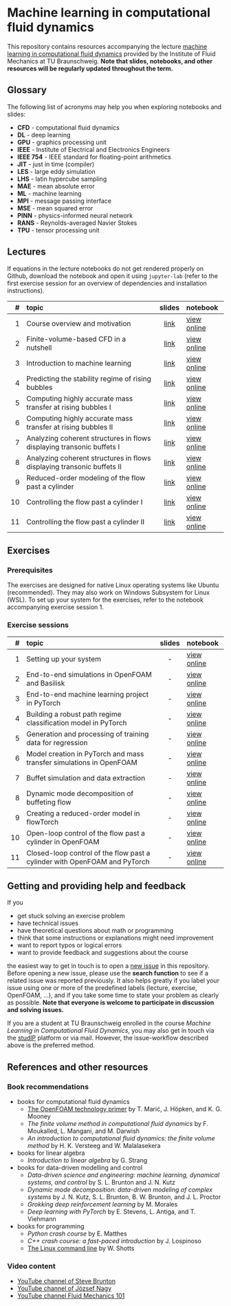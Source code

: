 # Machine learning in computational fluid dynamics

This repository contains resources accompanying the lecture [machine learning in computational fluid dynamics](https://www.tu-braunschweig.de/en/ism/teaching/courses/fluid-mechanics/translate-to-english-maschinelles-lernen-in-der-numerischen-stroemungsmechanik) provided by the Institute of Fluid Mechanics at TU Braunschweig. **Note that slides, notebooks, and other resources will be regularly updated throughout the term.**

## Glossary

The following list of acronyms may help you when exploring notebooks and slides:

- **CFD** - computational fluid dynamics
- **DL** - deep learning
- **GPU** - graphics processing unit
- **IEEE** - Institute of Electrical and Electronics Engineers
- **IEEE 754** - IEEE standard for floating-point arithmetics
- **JIT** - just in time (compiler)
- **LES** - large eddy simulation
- **LHS** - latin hypercube sampling
- **MAE** - mean absolute error
- **ML** - machine learning
- **MPI** - message passing interface
- **MSE** - mean squared error
- **PINN** - physics-informed neural network
- **RANS** - Reynolds-averaged Navier Stokes
- **TPU** - tensor processing unit

## Lectures

If equations in the lecture notebooks do not get rendered properly on Github, download the notebook and open it using `jupyter-lab` (refer to the first exercise session for an overview of dependencies and installation instructions).

| # | topic | slides | notebook |
|--:|:------|:------:|:---------|
| 1 | Course overview and motivation | [link](https://andreweiner.github.io/ml-cfd-slides/lecture_1.html) | [view online](https://github.com/AndreWeiner/ml-cfd-lecture/blob/main/notebooks/lecture_1.ipynb) |
| 2 | Finite-volume-based CFD in a nutshell | [link](https://andreweiner.github.io/ml-cfd-slides/lecture_2.html) | [view online](https://github.com/AndreWeiner/ml-cfd-lecture/blob/main/notebooks/lecture_2.ipynb) |
| 3 | Introduction to machine learning | [link](https://andreweiner.github.io/ml-cfd-slides/lecture_3.html) | [view online](https://github.com/AndreWeiner/ml-cfd-lecture/blob/main/notebooks/lecture_3.ipynb) |
| 4 | Predicting the stability regime of rising bubbles | [link](https://andreweiner.github.io/ml-cfd-slides/lecture_4.html) | [view online](https://github.com/AndreWeiner/ml-cfd-lecture/blob/main/notebooks/lecture_4.ipynb) |
| 5 | Computing highly accurate mass transfer at rising bubbles I | [link](https://andreweiner.github.io/ml-cfd-slides/lecture_5_6.html) |[view online](https://github.com/AndreWeiner/ml-cfd-lecture/blob/main/notebooks/lecture_5_6.ipynb) |
| 6 | Computing highly accurate mass transfer at rising bubbles II | [link](https://andreweiner.github.io/ml-cfd-slides/lecture_5_6.html) | [view online](https://github.com/AndreWeiner/ml-cfd-lecture/blob/main/notebooks/lecture_5_6.ipynb) |
| 7 | Analyzing coherent structures in flows displaying transonic buffets I | [link](https://andreweiner.github.io/ml-cfd-slides/lecture_7_8.html) | [view online](https://github.com/AndreWeiner/ml-cfd-lecture/blob/main/notebooks/lecture_7_8.ipynb) |
| 8 | Analyzing coherent structures in flows displaying transonic buffets II | [link](https://andreweiner.github.io/ml-cfd-slides/lecture_7_8.html) | [view online](https://github.com/AndreWeiner/ml-cfd-lecture/blob/main/notebooks/lecture_7_8.ipynb) |
| 9 | Reduced-order modeling of the flow past a cylinder | [link](https://andreweiner.github.io/ml-cfd-slides/lecture_9.html) | [view online](https://github.com/AndreWeiner/ml-cfd-lecture/blob/main/notebooks/lecture_9.ipynb) |
| 10 | Controlling the flow past a cylinder I | [link](https://andreweiner.github.io/ml-cfd-slides/lecture_10_11.html) | [view online](https://github.com/AndreWeiner/ml-cfd-lecture/blob/main/notebooks/lecture_10_11.ipynb) |
| 11 | Controlling the flow past a cylinder II | [link](https://andreweiner.github.io/ml-cfd-slides/lecture_10_11.html) | [view online](https://github.com/AndreWeiner/ml-cfd-lecture/blob/main/notebooks/lecture_10_11.ipynb) |

## Exercises

### Prerequisites

The exercises are designed for native Linux operating systems like Ubuntu (recommended). They may also work on Windows Subsystem for Linux (WSL). To set up your system for the exercises, refer to the notebook accompanying exercise session 1.

### Exercise sessions

| # | topic | slides | notebook |
|--:|:------|:------:|:---------|
| 1 | Setting up your system | - | [view online](https://github.com/AndreWeiner/ml-cfd-lecture/blob/main/notebooks/exercise_1.ipynb) |
| 2 | End-to-end simulations in OpenFOAM and Basilisk | - | [view online](https://github.com/AndreWeiner/ml-cfd-lecture/blob/main/notebooks/exercise_2.ipynb) |
| 3 | End-to-end machine learning project in PyTorch | - | [view online](https://github.com/AndreWeiner/ml-cfd-lecture/blob/main/notebooks/exercise_3.ipynb) |
| 4 | Building a robust path regime classification model in PyTorch | - | [view online](https://github.com/AndreWeiner/ml-cfd-lecture/blob/main/notebooks/exercise_4.ipynb)|
| 5 | Generation and processing of training data for regression | - | [view online](https://github.com/AndreWeiner/ml-cfd-lecture/blob/main/notebooks/exercise_5_6.ipynb) |
| 6 | Model creation in PyTorch and mass transfer simulations in OpenFOAM | - | [view online](https://github.com/AndreWeiner/ml-cfd-lecture/blob/main/notebooks/exercise_5_6.ipynb) |
| 7 | Buffet simulation and data extraction | - | [view online](https://github.com/AndreWeiner/ml-cfd-lecture/blob/main/notebooks/lecture_7_8.ipynb) |
| 8 | Dynamic mode decomposition of buffeting flow | - | [view online](https://github.com/AndreWeiner/ml-cfd-lecture/blob/main/notebooks/lecture_7_8.ipynb) |
| 9 | Creating a reduced-order model in flowTorch | - | [view online](https://github.com/AndreWeiner/ml-cfd-lecture/blob/main/notebooks/exercise_9.ipynb) |
| 10 | Open-loop control of the flow past a cylinder in OpenFOAM | - | [view online](https://github.com/AndreWeiner/ml-cfd-lecture/blob/main/notebooks/exercise_10_11.ipynb) |
| 11 | Closed-loop control of the flow past a cylinder with OpenFOAM and PyTorch | - | [view online](https://github.com/AndreWeiner/ml-cfd-lecture/blob/main/notebooks/exercise_10_11.ipynb) |

## Getting and providing help and feedback

If you
- get stuck solving an exercise problem
- have technical issues
- have theoretical questions about math or programming
- think that some instructions or explanations might need improvement
- want to report typos or logical errors
- want to provide feedback and suggestions about the course

the easiest way to get in touch is to open a [new issue](https://github.com/AndreWeiner/ml-cfd-lecture/issues/new) in this repository. Before opening a new issue, please use the **search function** to see if a related issue was reported previously. It also helps greatly if you label your issue using one or more of the predefined labels (lecture, exercise, OpenFOAM, ...), and if you take some time to state your problem as clearly as possible. **Note that everyone is welcome to participate in discussion and solving issues.**

If you are a student at TU Braunschweig enrolled in the course *Machine Learning in Computational Fluid Dynamics*, you may also get in touch via the [studIP](https://studip.tu-braunschweig.de/dispatch.php/course/overview?cid=f79375e64fd07fe6606d810ab17496e7) platform or via mail. However, the issue-workflow described above is the preferred method.

## References and other resources

### Book recommendations

- books for computational fluid dynamics
  - [The OpenFOAM technology primer](https://zenodo.org/record/4630596#.YXBgepuxVH4) by T. Marić, J. Höpken, and K. G. Mooney
  - *The finite volume method in computational fluid dynamics* by F. Moukalled, L. Mangani, and M. Darwish
  - *An introduction to computational fluid dynamics: the finite volume method* by H. K. Versteeg and W. Malalasekera
- books for linear algebra
  - *Introduction to linear algebra* by G. Strang
- books for data-driven modelling and control
  - *Data-driven science and engineering: machine learning, dynamical systems, and control* by S. L. Brunton and J. N. Kutz
  - *Dynamic mode decomposition: data-driven modeling of complex systems* by J. N. Kutz, S. L. Brunton, B. W. Brunton, and J. L. Proctor
  - *Grokking deep reinforcement learning* by M. Morales
  - *Deep learning with PyTorch* by E. Stevens, L. Antiga, and T. Viehmann
- books for programming
  - *Python crash course* by E. Matthes
  - *C++ crash course: a fast-paced introduction* by J. Lospinoso
  - [The Linux command line](https://linuxcommand.org/tlcl.php) by W. Shotts

### Video content

- [YouTube channel of Steve Brunton](https://www.youtube.com/c/Eigensteve)
- [YouTube channel of József Nagy](https://www.youtube.com/channel/UCjdgpuxuAxH9BqheyE82Vvw)
- [YouTube channel Fluid Mechanics 101](https://www.youtube.com/channel/UCcqQi9LT0ETkRoUu8eYaEkg)